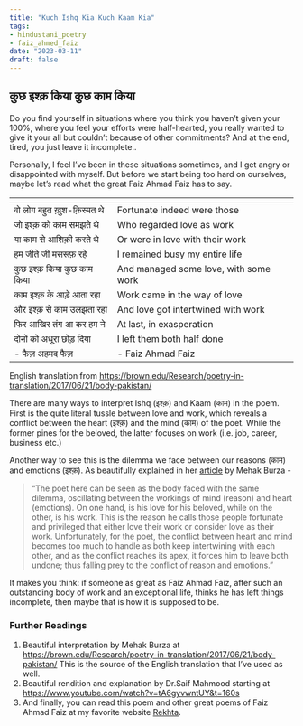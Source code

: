 ```yaml
---
title: "Kuch Ishq Kia Kuch Kaam Kia"
tags:
- hindustani_poetry
- faiz_ahmed_faiz
date: "2023-03-11"
draft: false
---
```


## कुछ इश्क़ किया कुछ काम किया 

Do you find yourself in situations where you think you haven’t given your 100%, where you feel your efforts were half-hearted, you really wanted to give it your all but couldn’t because of other commitments? And at the end, tired, you just leave it incomplete..

Personally, I feel I’ve been in these situations sometimes, and I get angry or disappointed with myself. But before we start being too hard on ourselves, maybe let’s read what the great Faiz Ahmad Faiz has to say.


| <!-- -->    | <!-- -->          |
|--------------------------|---------------------------------------|
| वो लोग बहुत ख़ुश-क़िस्मत थे    | Fortunate indeed were those           |
| जो इश्क़ को काम समझते थे     | Who regarded love as work             |
| या काम से  आशिक़ी करते थे    | Or were in love with their work       |
| हम जीते जी मसरूफ़ रहे        | I remained busy my entire life        |
| कुछ इश्क़ किया  कुछ काम किया | And managed some love, with some work |
| काम इश्क़ के आड़े आता रहा     | Work came in the way of love          |
| और इश्क़ से काम उलझता रहा   | And love got intertwined with work    |
| फिर आखिर तंग आ कर हम ने    | At last, in exasperation              |
| दोनों को अधूरा छोड़ दिया    | I left them both half done            |
| - फैज़ अहमद फैज़             | - Faiz Ahmad Faiz                     |

English translation from https://brown.edu/Research/poetry-in-translation/2017/06/21/body-pakistan/

There are many ways to interpret Ishq (इश्क़) and Kaam (काम) in the poem. First is the quite literal tussle between love and work, which reveals a conflict between the heart (इश्क़) and the mind (काम) of the poet. While the former pines for the beloved, the latter focuses on work (i.e. job, career, business etc.)

Another way to see this is the dilemma we face between our reasons (काम) and emotions (इश्क़). As beautifully explained in her [article](https://brown.edu/Research/poetry-in-translation/2017/06/21/body-pakistan/) by Mehak Burza -

> “The poet here can be seen as the body faced with the same dilemma, oscillating between the workings of mind (reason) and heart (emotions). On one hand, is his love for his beloved, while on the other, is his work. This is the reason he calls those people fortunate and privileged that either love their work or consider love as their work. Unfortunately, for the poet, the conflict between heart and mind becomes too much to handle as both keep intertwining with each other, and as the conflict reaches its apex, it forces him to leave both undone; thus falling prey to the conflict of reason and emotions.”

It makes you think: if someone as great as Faiz Ahmad Faiz, after such an outstanding body of work and an exceptional life, thinks he has left things incomplete, then maybe that is how it is supposed to be.

### Further Readings
1. Beautiful interpretation by Mehak Burza at https://brown.edu/Research/poetry-in-translation/2017/06/21/body-pakistan/ This is the source of the English translation that I’ve used as well.
2. Beautiful rendition and explanation by Dr.Saif Mahmood starting at https://www.youtube.com/watch?v=tA6gyvwntUY&t=160s 
3. And finally, you can read this poem and other great poems of Faiz Ahmad Faiz at my favorite website [Rekhta](https://www.rekhta.org/nazms/kuchh-ishq-kiyaa-kuchh-kaam-kiyaa-kuchh-ishq-kiyaa-kuchh-kaam-kiyaa-faiz-ahmad-faiz-nazms?lang=hi).